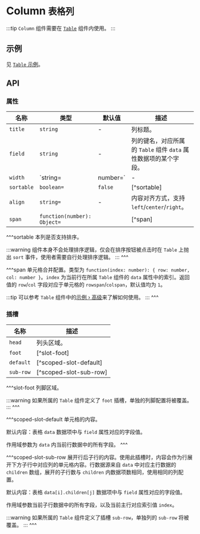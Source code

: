 # Column <small>表格列</small>

:::tip
`Column` 组件需要在 [`Table`](./table) 组件内使用。
:::

## 示例

见 [`Table` 示例](./table#示例)。

## API

### 属性

| 名称 | 类型 | 默认值 | 描述 |
| -- | -- | -- | -- |
| `title` | `string` | - | 列标题。 |
| `field` | `string` | - | 列的键名，对应所属的 `Table` 组件 `data` 属性数据项的某个字段。 |
| `width` | `string=|number=` | - | 列宽，值为像素值。 |
| `sortable` | `boolean=` | `false` | [^sortable] |
| `align` | `string=` | - | 内容对齐方式，支持 `left`/`center`/`right`。 |
| `span` | `function(number): Object=` | | [^span] |

^^^sortable
本列是否支持排序。

:::warning
组件本身不会处理排序逻辑，仅会在排序按钮被点击时在 `Table` 上抛出 `sort` 事件，使用者需要自行处理排序逻辑。
:::
^^^

^^^span
单元格合并配置。类型为 `function(index: number): { row: number, col: number }`。`index` 为当前行在所属 `Table` 组件的 `data` 属性中的索引。返回值的 `row`/`col` 字段对应于单元格的 `rowspan`/`colspan`，默认值均为 `1`。

:::tip
可以参考 `Table` 组件中的[示例 › 高级](./table#高级)来了解如何使用。
:::
^^^

### 插槽

| 名称 | 描述 |
| -- | -- |
| `head` | 列头区域。 |
| `foot` | [^slot-foot] |
| `default` | [^scoped-slot-default] |
| `sub-row` | [^scoped-slot-sub-row] |

^^^slot-foot
列脚区域。

:::warning
如果所属的 `Table` 组件定义了 `foot` 插槽，单独的列脚配置将被覆盖。
:::
^^^

^^^scoped-slot-default
单元格的内容。

默认内容：表格 `data` 数据项中与 `field` 属性对应的字段值。

作用域参数为 `data` 内当前行数据中的所有字段。
^^^

^^^scoped-slot-sub-row
展开行后子行的内容。使用此插槽时，内容会作为行展开下方子行中对应列的单元格内容。行数据源来自 `data` 中对应主行数据的 `children` 数组，展开的子行数与 `children` 内数据项数相同，使用相同的列配置。

默认内容：表格 `data[i].children[j]` 数据项中与 `field` 属性对应的字段值。

作用域参数当前子行数据中的所有字段，以及当前主行对应索引值 `index`。

:::warning
如果所属的 `Table` 组件定义了插槽 `sub-row`，单独列的 `sub-row` 将被覆盖。
:::
^^^
